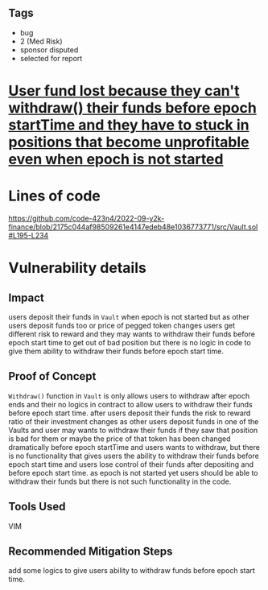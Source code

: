 ## Tags

- bug
- 2 (Med Risk)
- sponsor disputed
- selected for report

# [User fund lost because they can't withdraw() their funds before epoch startTime and they have to stuck in positions that become unprofitable even when epoch is not started](https://github.com/code-423n4/2022-09-y2k-finance-findings/issues/447) 

# Lines of code

https://github.com/code-423n4/2022-09-y2k-finance/blob/2175c044af98509261e4147edeb48e1036773771/src/Vault.sol#L195-L234


# Vulnerability details

## Impact
users deposit their funds in `Vault` when epoch is not started but as other users deposit funds too or price of pegged token changes users get different risk to reward and they may wants to withdraw their funds before epoch start time to get out of bad position but there is no logic in code to give them ability to withdraw their funds before epoch start time.

## Proof of Concept
`Withdraw()` function in `Vault` is only allows users to withdraw after epoch ends and their no logics in contract to allow users to withdraw their funds before epoch start time.
after users deposit their funds the risk to reward ratio of their investment changes as other users deposit funds in one of the Vaults and user may wants to withdraw their funds if they saw that position is bad for them or maybe the price of that token has been changed dramatically before epoch startTime and users wants to withdraw, but there is no functionality that gives users the ability to withdraw their funds before epoch start time and users lose control of their funds after depositing and before epoch start time. as epoch is not started yet users should be able to withdraw their funds but there is not such functionality in the code.

## Tools Used
VIM

## Recommended Mitigation Steps
add some logics to give users ability to withdraw funds before epoch start time.